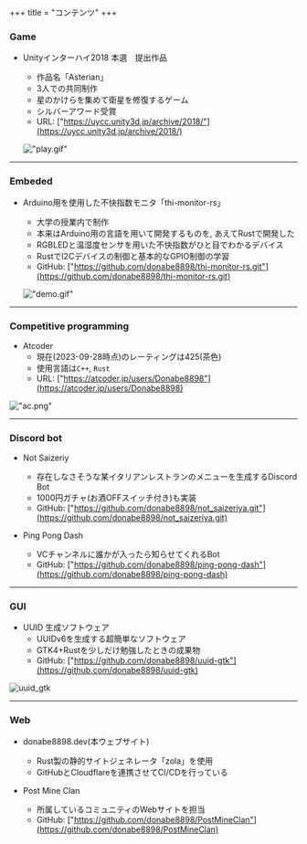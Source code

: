 +++
title = "コンテンツ"
+++


### Game

+ Unityインターハイ2018 本選　提出作品
    - 作品名「Asterian」
    - 3人での共同制作
    - 星のかけらを集めて衛星を修復するゲーム
    - シルバーアワード受賞
    - URL: ["https://uycc.unity3d.jp/archive/2018/"](https://uycc.unity3d.jp/archive/2018/)

    !["play.gif"](/Asterial.gif)

---
### Embeded
- Arduino用を使用した不快指数モニタ「thi-monitor-rs」
    - 大学の授業内で制作
    - 本来はArduino用の言語を用いて開発するものを, あえてRustで開発した
    - RGBLEDと温湿度センサを用いた不快指数がひと目でわかるデバイス
    - RustでI2Cデバイスの制御と基本的なGPIO制御の学習
    - GitHub: ["https://github.com/donabe8898/thi-monitor-rs.git"](https://github.com/donabe8898/thi-monitor-rs.git)

    !["demo.gif"](/thi-monitor-rs.gif)

---

### Competitive programming
- Atcoder
    - 現在(2023-09-28時点)のレーティングは425(茶色)
    - 使用言語は`C++`, `Rust`
    - URL: ["https://atcoder.jp/users/Donabe8898"](https://atcoder.jp/users/Donabe8898)


!["ac.png"](/atcoder.png)


---
### Discord bot

- Not Saizeriy
    - 存在しなさそうな某イタリアンレストランのメニューを生成するDiscord Bot
    - 1000円ガチャ(お酒OFFスイッチ付き)も実装
    - GitHub: ["https://github.com/donabe8898/not_saizeriya.git"](https://github.com/donabe8898/not_saizeriya.git)

- Ping Pong Dash
    - VCチャンネルに誰かが入ったら知らせてくれるBot
    - GitHub: ["https://github.com/donabe8898/ping-pong-dash"](https://github.com/donabe8898/ping-pong-dash)

---
### GUI

- UUID 生成ソフトウェア
    - UUIDv6を生成する超簡単なソフトウェア
    - GTK4+Rustを少しだけ勉強したときの成果物
    - GitHub: ["https://github.com/donabe8898/uuid-gtk"](https://github.com/donabe8898/uuid-gtk)

![uuid_gtk](/uuid.gif)

---
### Web

- donabe8898.dev(本ウェブサイト)
    - Rust製の静的サイトジェネレータ「zola」を使用
    - GitHubとCloudflareを連携させてCI/CDを行っている

- Post Mine Clan
    - 所属しているコミュニティのWebサイトを担当
    - GitHub: ["https://github.com/donabe8898/PostMineClan"](https://github.com/donabe8898/PostMineClan)